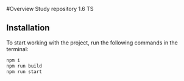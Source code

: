 #Overview
Study repository 1.6 TS

## Installation

To start working with the project, run the following commands in the terminal:

```bash
npm i
npm run build
npm run start
